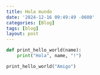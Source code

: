 ```yaml
---
title: Hola mundo
date: '2024-12-16 09:49:49 -0600'
categories: [Blog]
tags: [blog]
layout: post
---
```


```python 
def print_hello_world(name):
    print("Hola", name, "!")

print_hello_world("Amigo")
```
